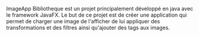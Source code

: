 ImageApp Bibliotheque est un projet principalement développé en java avec le framework JavaFX. 
Le but de ce projet est de créer une application qui permet de charger une image de l'afficher de lui appliquer des transformations et des filtres ainsi qu'ajouter des tags aux images. 
